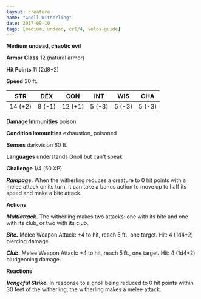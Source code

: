 ```yaml
---
layout: creature
name: "Gnoll Witherling"
date: 2017-09-10
tags: [medium, undead, cr1/4, volos-guide]
---
```


**Medium undead, chaotic evil**

**Armor Class** 12 (natural armor)

**Hit Points** 11 (2d8+2)

**Speed** 30 ft.

|   STR   |   DEX   |   CON   |   INT   |   WIS   |   CHA   |
|:-----:|:-----:|:-----:|:-----:|:-----:|:-----:|
| 14 (+2) | 8 (-1) | 12 (+1) | 5 (-3) | 5 (-3) | 5 (-3) |

**Damage Immunities** poison

**Condition Immunities** exhaustion, poisoned

**Senses** darkvision 60 ft.

**Languages** understands Gnoll but can't speak

**Challenge** 1/4 (50 XP)

***Rampage.*** When the witherling reduces a creature to 0 hit points with a melee attack on its turn, it can take a bonus action to move up to half its speed and make a bite attack.

**Actions**

***Multiattack.*** The witherling makes two attacks: one with its bite and one with its club, or two with its club.

***Bite.*** Melee Weapon Attack: +4 to hit, reach 5 ft., one target. Hit: 4 (1d4+2) piercing damage.

***Club.*** Melee Weapon Attack: +4 to hit, reach 5 ft., one target. Hit: 4 (1d4+2) bludgeoning damage.

**Reactions**

***Vengeful Strike.*** In response to a gnoll being reduced to 0 hit points within 30 feet of the witherling, the witherling makes a melee attack.

